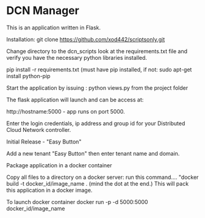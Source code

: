 # DCN Manager

This is an application written in Flask. 

Installation:
git clone https://github.com/xod442/scriptsonly.git

Change directory to the dcn_scripts
look at the requirements.txt file and verify you have the necessary 
python libraries installed.


pip install -r requirements.txt (must have pip installed, if not:
sudo apt-get install python-pip

Start the application by issuing : python views.py from the project folder

The flask application will launch and can be access at:

http://hostname:5000 - app runs on port 5000.

Enter the login credentials, ip address and group id for your
Distributed Cloud Network controller. 

Initial Release - "Easy Button" 

Add a new tenant "Easy Button" then enter tenant name and domain. 

Package application in a docker container

Copy all files to a directory on a docker server:
run this command.... "docker build -t docker_id/image_name .   (mind the dot at the end.) 
This will pack this application in a docker image.

To launch docker container
docker run -p -d 5000:5000 docker_id/image_name

